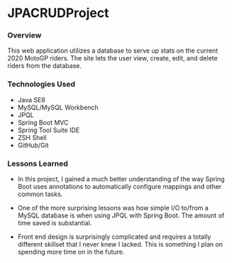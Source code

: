 # JPACRUDProject

### Overview
This web application utilizes a database to serve up stats on the current 2020 MotoGP riders. The site lets the user view, create, edit, and delete riders from the database.

### Technologies Used
- Java SE8
- MySQL/MySQL Workbench
- JPQL
- Spring Boot MVC
- Spring Tool Suite IDE
- ZSH Shell
- GitHub/Git

### Lessons Learned
* In this project, I gained a much better understanding of the way Spring Boot uses annotations to automatically configure mappings and other common tasks.

* One of the more surprising lessons was how simple I/O to/from a MySQL database is when using JPQL with Spring Boot. The amount of time saved is substantial.

* Front end design is surprisingly complicated and requires a totally different skillset that I never knew I lacked. This is something I plan on spending more time on in the future.
